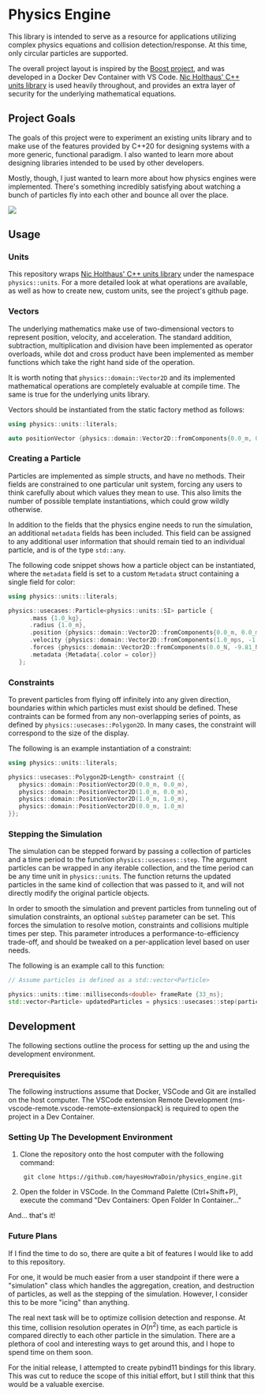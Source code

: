 # Physics Engine

This library is intended to serve as a resource for applications utilizing 
complex physics equations and collision detection/response. At this time, only 
circular particles are supported.

The overall project layout is inspired by the [Boost project][1], and was 
developed in a Docker Dev Container with VS Code.
[Nic Holthaus' C++ units library][2] is used heavily throughout, and provides 
an extra layer of security for the underlying mathematical equations.

## Project Goals

The goals of this project were to experiment an existing units library 
and to make use of the features provided by C++20 for designing systems with 
a more generic, functional paradigm. I also wanted to learn more about 
designing libraries intended to be used by other developers.

Mostly, though, I just wanted to learn more about how physics engines were 
implemented. There's something incredibly satisfying about watching a bunch of 
particles fly into each other and bounce all over the place.

![](https://github.com/hayesHowYaDoin/physics_engine/resource/collision.gif)

## Usage

### Units

This repository wraps [Nic Holthaus' C++ units library][2] under the namespace 
`physics::units`. For a more detailed look at what operations are available, 
as well as how to create new, custom units, see the project's github page.

### Vectors

The underlying mathematics make use of two-dimensional vectors to represent 
position, velocity, and acceleration. The standard addition, subtraction, 
multiplication and division have been implemented as operator overloads, while 
dot and cross product have been implemented as member functions which take the 
right hand side of the operation.

It is worth noting that `physics::domain::Vector2D` and its implemented 
mathematical operations are completely evaluable at compile time. The same is 
true for the underlying units library.

Vectors should be instantiated from the static factory method as follows:

```cpp
using physics::units::literals;

auto positionVector {physics::domain::Vector2D::fromComponents{0.0_m, 0.0_m}};
```

### Creating a Particle

Particles are implemented as simple structs, and have no methods. Their fields 
are constrained to one particular unit system, forcing any users to think 
carefully about which values they mean to use. This also limits the number of 
possible template instantiations, which could grow wildly otherwise.

In addition to the fields that the physics engine needs to run the simulation, 
an additional `metadata` fields has been included. This field can be assigned 
to any additional user information that should remain tied to an individual 
particle, and is of the type `std::any`.

The following code snippet shows how a particle object can be instantiated, 
where the `metadata` field is set to a custom `Metadata` struct containing a 
single field for color:

```cpp
using physics::units::literals;

physics::usecases::Particle<physics::units::SI> particle {
      .mass {1.0_kg},
      .radius {1.0_m},
      .position {physics::domain::Vector2D::fromComponents{0.0_m, 0.0_m}},
      .velocity {physics::domain::Vector2D::fromComponents(1.0_mps, -1.0_mps)},
      .forces {physics::domain::Vector2D::fromComponents(0.0_N, -9.81_N)},
      .metadata {Metadata{.color = color}}
   };
```

### Constraints

To prevent particles from flying off infinitely into any given direction, 
boundaries within which particles must exist should be defined. These 
contraints can be formed from any non-overlapping series of points, as 
defined by `physics::usecases::Polygon2D`. In many cases, the constraint will 
correspond to the size of the display.

The following is an example instantiation of a constraint:

```cpp
using physics::units::literals;

physics::usecases::Polygon2D<Length> constraint {{
   physics::domain::PositionVector2D(0.0_m, 0.0_m),
   physics::domain::PositionVector2D(1.0_m, 0.0_m),
   physics::domain::PositionVector2D(1.0_m, 1.0_m),
   physics::domain::PositionVector2D(0.0_m, 1.0_m)
}};
```

### Stepping the Simulation

The simulation can be stepped forward by passing a collection of particles and 
a time period to the function `physics::usecases::step`. The argument particles 
can be wrapped in any iterable collection, and the time period can be any time 
unit in `physics::units`. The function returns the updated particles in the 
same kind of collection that was passed to it, and will not directly modify the 
original particle objects.

In order to smooth the simulation and prevent particles from tunneling out of 
simulation constraints, an optional `subStep` parameter can be set. This 
forces the simulation to resolve motion, constraints and collisions multiple 
times per step. This parameter introduces a performance-to-efficiency trade-off, 
and should be tweaked on a per-application level based on user needs.

The following is an example call to this function:

```cpp
// Assume particles is defined as a std::vector<Particle>

physics::units::time::milliseconds<double> frameRate {33_ms};
std::vector<Particle> updatedParticles = physics::usecases::step(particles, constraint, frameRate);
```

## Development

The following sections outline the process for setting up the and using the 
development environment.

### Prerequisites

The following instructions assume that Docker, VSCode and Git are installed on 
the host computer. The VSCode extension Remote Development 
(ms-vscode-remote.vscode-remote-extensionpack) is required to open the project 
in a Dev Container. 

### Setting Up The Development Environment

1) Clone the repository onto the host computer with the following command:
   ```
    git clone https://github.com/hayesHowYaDoin/physics_engine.git
   ```
2) Open the folder in VSCode. In the Command Palette (Ctrl+Shift+P), execute 
the command "Dev Containers: Open Folder In Container..."

And... that's it!

### Future Plans

If I find the time to do so, there are quite a bit of features I would like to 
add to this repository.

For one, it would be much easier from a user standpoint  if there were a 
"simulation" class which handles the aggregation, creation, and destruction of 
particles, as well as the stepping of the simulation. However, I consider this 
to be more "icing" than anything.

The real next task will be to optimize collision detection and response. At 
this time, collision resolution operates in $O(n^2)$ time, as each particle is 
compared directly to each other particle in the simulation. There are a 
plethora of cool and interesting ways to get around this, and I hope to spend 
time on them soon.

For the initial release, I attempted to create pybind11 bindings for this 
library. This was cut to reduce the scope of this initial effort, but I still 
think that this would be a valuable exercise.

[1]: https://github.com/boostorg/boost
[2]: https://github.com/nholthaus/units
